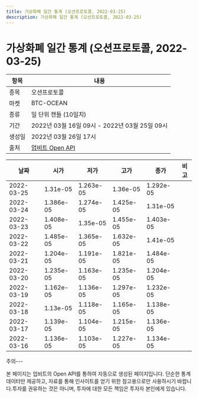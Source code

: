 ```yaml
---
title: 가상화폐 일간 통계 (오션프로토콜, 2022-03-25)
description: 가상화폐 일간 통계 (오션프로토콜, 2022-03-25)
---
```


가상화폐 일간 통계 (오션프로토콜, 2022-03-25)
===

|항목|내용|
|--|--|
|종목|오션프로토콜|
|마켓|BTC-OCEAN|
|종류|일 단위 캔들 (10일치)|
|기간|2022년 03월 16일 09시 - 2022년 03월 25일 09시|
|생성일|2022년 03월 26일 17시|
|출처|[업비트 Open API](https://docs.upbit.com)|


|날짜|시가|저가|고가|종가|비고|
|--|--|--|--|--|--|
|2022-03-25|1.31e-05|1.263e-05|1.36e-05|1.292e-05|    |
|2022-03-24|1.386e-05|1.274e-05|1.425e-05|1.31e-05|    |
|2022-03-23|1.408e-05|1.35e-05|1.455e-05|1.403e-05|    |
|2022-03-22|1.485e-05|1.365e-05|1.632e-05|1.41e-05|    |
|2022-03-21|1.204e-05|1.191e-05|1.821e-05|1.484e-05|    |
|2022-03-20|1.235e-05|1.163e-05|1.235e-05|1.204e-05|    |
|2022-03-19|1.162e-05|1.136e-05|1.297e-05|1.232e-05|    |
|2022-03-18|1.13e-05|1.118e-05|1.165e-05|1.138e-05|    |
|2022-03-17|1.139e-05|1.104e-05|1.215e-05|1.136e-05|    |
|2022-03-16|1.136e-05|1.103e-05|1.227e-05|1.134e-05|    |


주의---

본 페이지는 업비트의 Open API를 통하여 자동으로 생성된 페이지입니다. 단순한 통계 데이터만 제공하고, 자료를 통해 인사이트를 얻기 위한 참고용으로만 사용하시기 바랍니다.투자를 권유하는 것은 아니며, 투자에 대한 모든 책임은 투자자 본인에게 있습니다.